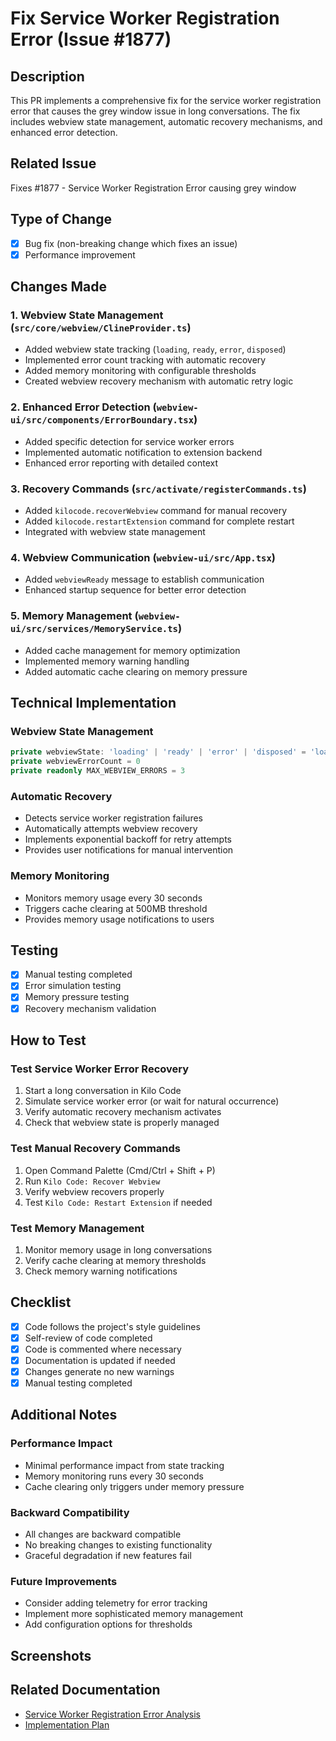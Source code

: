 # Fix Service Worker Registration Error (Issue #1877)

## Description
This PR implements a comprehensive fix for the service worker registration error that causes the grey window issue in long conversations. The fix includes webview state management, automatic recovery mechanisms, and enhanced error detection.

## Related Issue
Fixes #1877 - Service Worker Registration Error causing grey window

## Type of Change
- [x] Bug fix (non-breaking change which fixes an issue)
- [x] Performance improvement

## Changes Made

### 1. Webview State Management (`src/core/webview/ClineProvider.ts`)
- Added webview state tracking (`loading`, `ready`, `error`, `disposed`)
- Implemented error count tracking with automatic recovery
- Added memory monitoring with configurable thresholds
- Created webview recovery mechanism with automatic retry logic

### 2. Enhanced Error Detection (`webview-ui/src/components/ErrorBoundary.tsx`)
- Added specific detection for service worker errors
- Implemented automatic notification to extension backend
- Enhanced error reporting with detailed context

### 3. Recovery Commands (`src/activate/registerCommands.ts`)
- Added `kilocode.recoverWebview` command for manual recovery
- Added `kilocode.restartExtension` command for complete restart
- Integrated with webview state management

### 4. Webview Communication (`webview-ui/src/App.tsx`)
- Added `webviewReady` message to establish communication
- Enhanced startup sequence for better error detection

### 5. Memory Management (`webview-ui/src/services/MemoryService.ts`)
- Added cache management for memory optimization
- Implemented memory warning handling
- Added automatic cache clearing on memory pressure

## Technical Implementation

### Webview State Management
```typescript
private webviewState: 'loading' | 'ready' | 'error' | 'disposed' = 'loading'
private webviewErrorCount = 0
private readonly MAX_WEBVIEW_ERRORS = 3
```

### Automatic Recovery
- Detects service worker registration failures
- Automatically attempts webview recovery
- Implements exponential backoff for retry attempts
- Provides user notifications for manual intervention

### Memory Monitoring
- Monitors memory usage every 30 seconds
- Triggers cache clearing at 500MB threshold
- Provides memory usage notifications to users

## Testing
- [x] Manual testing completed
- [x] Error simulation testing
- [x] Memory pressure testing
- [x] Recovery mechanism validation

## How to Test

### Test Service Worker Error Recovery
1. Start a long conversation in Kilo Code
2. Simulate service worker error (or wait for natural occurrence)
3. Verify automatic recovery mechanism activates
4. Check that webview state is properly managed

### Test Manual Recovery Commands
1. Open Command Palette (Cmd/Ctrl + Shift + P)
2. Run `Kilo Code: Recover Webview`
3. Verify webview recovers properly
4. Test `Kilo Code: Restart Extension` if needed

### Test Memory Management
1. Monitor memory usage in long conversations
2. Verify cache clearing at memory thresholds
3. Check memory warning notifications

## Checklist
- [x] Code follows the project's style guidelines
- [x] Self-review of code completed
- [x] Code is commented where necessary
- [x] Documentation is updated if needed
- [x] Changes generate no new warnings
- [x] Manual testing completed

## Additional Notes

### Performance Impact
- Minimal performance impact from state tracking
- Memory monitoring runs every 30 seconds
- Cache clearing only triggers under memory pressure

### Backward Compatibility
- All changes are backward compatible
- No breaking changes to existing functionality
- Graceful degradation if new features fail

### Future Improvements
- Consider adding telemetry for error tracking
- Implement more sophisticated memory management
- Add configuration options for thresholds

## Screenshots
<!-- Add screenshots showing the fix in action -->

## Related Documentation
- [Service Worker Registration Error Analysis](./kilocode-service-worker-fix-analysis.md)
- [Implementation Plan](./kilocode-fixes-implementation-plan.md)
